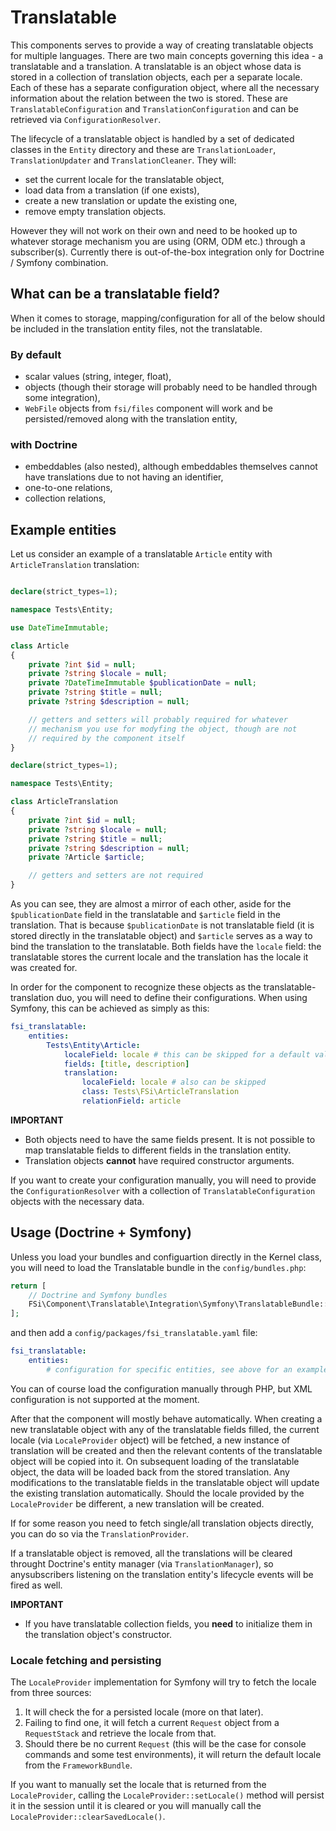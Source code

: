 # Translatable

This components serves to provide a way of creating translatable objects for multiple
languages. There are two main concepts governing this idea - a translatable and a translation.
A translatable is an object whose data is stored in a collection of translation objects,
each per a separate locale. Each of these has a separate configuration object, where all the
necessary information about the relation between the two is stored. These are `TranslatableConfiguration`
and `TranslationConfiguration` and can be retrieved via `ConfigurationResolver`.

The lifecycle of a translatable object is handled by a set of dedicated classes in the `Entity` directory
and these are `TranslationLoader`, `TranslationUpdater` and `TranslationCleaner`. They will:

- set the current locale for the translatable object,
- load data from a translation (if one exists),
- create a new translation or update the existing one,
- remove empty translation objects.

However they will not work on their own and need to be hooked up to whatever storage mechanism you
are using (ORM, ODM etc.) through a subscriber(s). Currently there is out-of-the-box integration only for
Doctrine / Symfony combination.

## What can be a translatable field?

When it comes to storage, mapping/configuration for all of the below should be included in the
translation entity files, not the translatable.

### By default

- scalar values (string, integer, float),
- objects (though their storage will probably need to be handled through some integration),
- `WebFile` objects from `fsi/files` component will work and be persisted/removed along with the translation entity,

### with Doctrine

- embeddables (also nested), although embeddables themselves cannot have translations due to not having an identifier,
- one-to-one relations,
- collection relations,

## Example entities

Let us consider an example of a translatable `Article` entity with `ArticleTranslation` translation:

```php

declare(strict_types=1);

namespace Tests\Entity;

use DateTimeImmutable;

class Article
{
    private ?int $id = null;
    private ?string $locale = null;
    private ?DateTimeImmutable $publicationDate = null;
    private ?string $title = null;
    private ?string $description = null;

    // getters and setters will probably required for whatever
    // mechanism you use for modyfing the object, though are not
    // required by the component itself
}

declare(strict_types=1);

namespace Tests\Entity;

class ArticleTranslation
{
    private ?int $id = null;
    private ?string $locale = null;
    private ?string $title = null;
    private ?string $description = null;
    private ?Article $article;

    // getters and setters are not required
}
```

As you can see, they are almost a mirror of each other, aside for the `$publicationDate` field
in the translatable and `$article` field in the translation. That is because `$publicationDate`
is not translatable field (it is stored directly in the translatable object) and `$article` serves
as a way to bind the translation to the translatable. Both fields have the `locale` field: the
translatable stores the current locale and the translation has the locale it was created for.

In order for the component to recognize these objects as the translatable-translation duo, you
will need to define their configurations. When using Symfony, this can be achieved as simply as
this:

```yaml
fsi_translatable:
    entities:
        Tests\Entity\Article:
            localeField: locale # this can be skipped for a default value of locale
            fields: [title, description]
            translation:
                localeField: locale # also can be skipped
                class: Tests\FSi\ArticleTranslation
                relationField: article

```

**IMPORTANT**
- Both objects need to have the same fields present. It is not possible to map translatable fields to different fields in the translation entity.
- Translation objects **cannot** have required constructor arguments.

If you want to create your configuration manually, you will need to provide the `ConfigurationResolver` with
a collection of `TranslatableConfiguration` objects with the necessary data.

## Usage (Doctrine + Symfony)

Unless you load your bundles and configuartion directly in the Kernel class, you will need to load
the Translatable bundle in the `config/bundles.php`:

```php
return [
    // Doctrine and Symfony bundles
    FSi\Component\Translatable\Integration\Symfony\TranslatableBundle::class => ['all' => true]
];
```

and then add a `config/packages/fsi_translatable.yaml` file:

```yaml
fsi_translatable:
    entities:
        # configuration for specific entities, see above for an example
```

You can of course load the configuration manually through PHP, but XML configuration is not supported at the moment.

After that the component will mostly behave automatically. When creating a new translatable object with
any of the translatable fields filled, the current locale (via `LocaleProvider` object) will be fetched, a new
instance of translation will be created and then the relevant contents of the translatable object will be copied
into it. On subsequent loading of the translatable object, the data will be loaded back from the stored translation.
Any modifications to the translatable fields in the translatable object will update the existing translation
automatically. Should the locale provided by the `LocaleProvider` be different, a new translation will be created.

If for some reason you need to fetch single/all translation objects directly, you can do so via the `TranslationProvider`.

If a translatable object is removed, all the translations will be cleared throught Doctrine's entity manager (via `TranslationManager`),
so anysubscribers listening on the translation entity's lifecycle events will be fired as well.

**IMPORTANT**
- If you have translatable collection fields, you **need** to initialize them in the translation object's constructor.

### Locale fetching and persisting

The `LocaleProvider` implementation for Symfony will try to fetch the locale from three sources:

1. It will check the for a persisted locale (more on that later).
2. Failing to find one, it will fetch a current `Request` object from a `RequestStack` and retrieve the locale from that.
3. Should there be no current `Request` (this will be the case for console commands and some test environments), it will return the default locale from the `FrameworkBundle`.

If you want to manually set the locale that is returned from the `LocaleProvider`, calling the `LocaleProvider::setLocale()`
method will persist it in the session until it is cleared or you will manually call the `LocaleProvider::clearSavedLocale()`.
